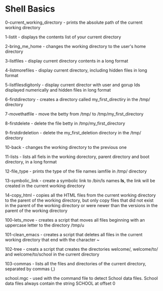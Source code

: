 # Shell Basics

0-current_working_directory - prints the absolute path of the current working directory

1-listit - displays the contents list of your current directory

2-bring_me_home - changes the working directory to the user's home directory

3-listfiles - display current directory contents in a long format

4-listmorefiles - display current directory, including hidden files in long format

5-listfilesdigitonly - display current director with user and gorup Ids displayed numerically and hidden files in long format

6-firstdirectory - creates a directory called my_first_directiry in the /tmp/ directory

7-movethatfile - move the betty from /tmp/ to /tmp/my_first_directory

8-firstdelete - delete the file betty in /tmp/my_first_directory

9-firstdirdeletion - delete the my_first_deletion directory in the /tmp/ directory

10-back - changes the working directory to the previous one

11-lists - lists all fiels in the working dorectory, parent directory and boot directory, in a long format

12-file_type - prints the type of the file names iamfile in /tmp/ directory

13-symbolic_link - create a symbolic link to /bin/ls names __ls__, the link will be created in the current working directory

14-copy_html - copies all the HTML files from the current working directory to the parent of the working directory, but only copy files that did not exist in the parent of the working directory or were newer than the versions in the parent of the working directory

100-lets_move - creates a script that moves all files beginning with an uppercase letter to the directory /tmp/u

101-clean_emacs - creates a script that deletes all files in the current working directory that end with the character ~

102-tree - creats a script that creates the directories welcome/, welcome/to/ and welcome/to/school in the current directory

103-commas - lists all the files and directories of the current directory, separated by commas (,)

school.mgc - used with the command file to detect School data files. School data files always contain the string SCHOOL at offset 0
